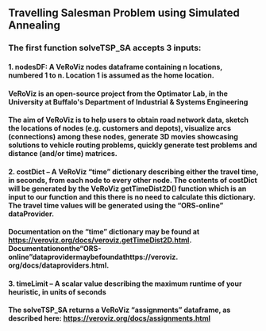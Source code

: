 ## **Travelling Salesman Problem using Simulated Annealing**

### The first function solveTSP_SA accepts 3 inputs: 
#### 1. **nodesDF**: A VeRoViz nodes dataframe containing n locations, numbered 1 to n. Location 1 is assumed as the home location.
#### VeRoViz is an open-source project from the Optimator Lab, in the University at Buffalo's Department of Industrial & Systems Engineering
#### The aim of VeRoViz is to help users to obtain road network data, sketch the locations of nodes (e.g. customers and depots), visualize arcs (connections) among these nodes, generate 3D movies showcasing solutions to vehicle routing problems, quickly generate test problems and distance (and/or time) matrices.

#### 2. **costDict** – A VeRoViz “time” dictionary describing either the travel time, in seconds, from each node to every other node. The contents of costDict will be generated by the VeRoViz getTimeDist2D() function which is an input to our function and this there is no need to calculate this dictionary. The travel time values will be generated using the “ORS-online” dataProvider.
#### Documentation on the “time” dictionary may be found at  https://veroviz.org/docs/veroviz.getTimeDist2D.html. Documentationonthe“ORS-online”dataprovidermaybefoundathttps://veroviz. org/docs/dataproviders.html.

#### 3. **timeLimit** – A scalar value describing the maximum runtime of your heuristic, in units of seconds

#### The solveTSP_SA returns a **VeRoViz “assignments” dataframe**, as described here: https://veroviz.org/docs/assignments.html
